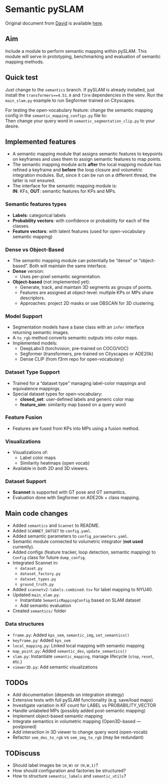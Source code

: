 # Semantic pySLAM

Original document from [David](https://github.com/dvdmc) is available [here](https://docs.google.com/document/d/1MpLvLVx35Sr9fh6W-YcUlRjWY3dvww4ROGqWeOI_J_8/edit?tab=t.0#heading=h.65ibkflchz2i).


## Aim

Include a module to perform semantic mapping within pySLAM. This module will serve in prototyping, benchmarking and evaluation of semantic mapping methods.

## Quick test

Just change to the `semantics` branch. If pySLAM is already installed, just install the `transformers==4.51.0` and `f3rm` dependencies in the venv. Run the `main_slam.py` example to run Segformer trained on Cityscapes.

For testing the open-vocabulary feature: change the semantic mapping config in the `semantic_mapping_configs.py` file to:  
Then change your query word in `semantic_segmentation_clip.py` to your desire.

## Implemented features

- A semantic mapping module that assigns semantic features to keypoints on keyframes and uses them to assign semantic features to map points.
- The semantic mapping module acts **after** the local mapping module has refined a keyframe and **before** the loop closure and volumetric integration modules. But, since it can be run on a different thread, the latter is not ensured.
- The interface for the semantic mapping module is:  
  **IN**: KFs, **OUT**: semantic features for KPs and MPs.

### Semantic features types

- **Labels**: categorical labels  
- **Probability vectors**: with confidence or probability for each of the classes.  
- **Feature vectors**: with latent features (used for open-vocabulary semantic mapping)

### Dense vs Object-Based

- The semantic mapping module can potentially be “dense” or “object-based”. Both will maintain the same interface.
- **Dense** version:
  - Uses per-pixel semantic segmentation.
- **Object-based** (not implemented yet):
  - Generate, track, and maintain 3D segments as groups of points.
  - Features are assigned at object-level: multiple KPs or MPs share descriptors.
  - Approaches: project 2D masks or use DBSCAN for 3D clustering.

### Model Support

- Segmentation models have a base class with an `infer` interface returning semantic images.
- A `to_rgb` method converts semantic outputs into color maps.
- Implemented models:
  - DeepLabv3 (torchvision, pre-trained on COCO/VOC)
  - Segformer (transformers, pre-trained on Cityscapes or ADE20k)
  - Dense CLIP (from f3rm repo for open-vocabulary)

### Dataset Type Support

- Trained for a “dataset type” managing label-color mappings and equivalence mappings.
- Special dataset types for open-vocabulary:
  - **closed_set**: user-defined labels and generic color map
  - **feature_sim**: similarity map based on a query word

### Feature Fusion

- Features are fused from KPs into MPs using a fusion method.

### Visualizations

- Visualizations of:
  - Label color maps
  - Similarity heatmaps (open vocab)
- Available in both 2D and 3D viewers.

### Dataset Support

- **Scannet** is supported with GT pose and GT semantics.
- Evaluation done with Segformer on ADE20k + class mapping.

## Main code changes

- Added `semantics` and `Scannet` to README.
- Added `SCANNET_DATSET` to `config.yaml`.
- Added semantic parameters to `config_parameters.yaml`.
- Semantic module connected to volumetric integrator (**not used** currently).
- Added configs (feature tracker, loop detection, semantic mapping) to `Config` class for future `dump_config`.
- Integrated Scannet in:
  - `dataset.py`
  - `dataset_factory.py`
  - `dataset_types.py`
  - `ground_truth.py`
- Added `scannetv2-labels.combined.tsv` for label mapping to NYU40.
- Updated `main_slam.py`:
  - Instantiate `SemanticMappingConfig` based on SLAM dataset
  - Add semantic evaluation
- Created `semantics/` folder

### Data structures

- `frame.py`: Added `kps_sem`, `semantic_img`, `set_semantics()`
- `keyframe.py`: Added `kps_sem`
- `local_mapping.py`: Linked local mapping with semantic mapping
- `map_point.py`: Added `semantic_des`, `update_semantics()`
- `slam.py`: Instantiate `semantic_mapping`, manage lifecycle (`stop`, `reset`, etc.)
- `viewer3D.py`: Add semantic visualizations

## TODOs

- Add documentation (depends on integration strategy)
- Extensive tests with full pySLAM functionality (e.g. save/load maps)
- Investigate variation in KF count for LABEL vs PROBABILITY_VECTOR
- Handle unlabeled MPs (possibly added post-semantic mapping)
- Implement object-based semantic mapping
- Integrate semantics in volumetric mapping (Open3D-based — postponed)
- Add interaction in 3D viewer to change query word (open-vocab)
- Refactor `sem_des_to_rgb` vs `sem_img_to_rgb` (may be redundant)

## TODiscuss

- Should label images be `(H,W)` or `(H,W,1)`?
- How should configuration and factories be structured?
- How to structure `semantic_labels` and `semantic_utils`?
